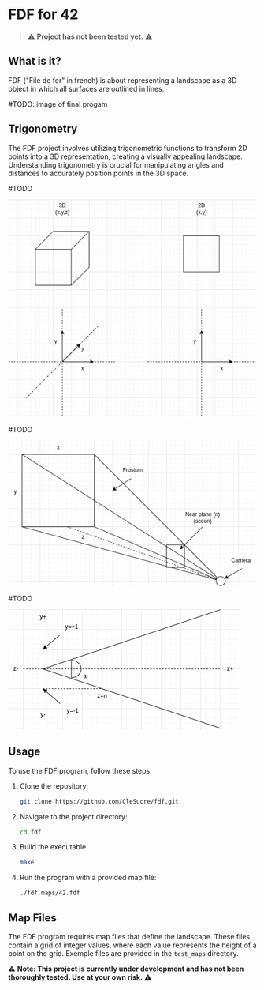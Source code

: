 # FDF for 42

> :warning: **Project has not been tested yet.** :warning:

## What is it?

FDF ("File de fer" in french) is about representing a landscape as a 3D object in which all surfaces are outlined in lines.

#TODO: image of final progam

## Trigonometry

The FDF project involves utilizing trigonometric functions to transform 2D points into a 3D representation, creating a visually appealing landscape. Understanding trigonometry is crucial for manipulating angles and distances to accurately position points in the 3D space.

#TODO

![3D & 2D](resources/images/fdf_3d_2d.png)

#TODO

![Frustum](resources/images/fdf_frustum.png)

#TODO

![Frustum 2](resources/images/fdf_frustum_2.png)

## Usage

To use the FDF program, follow these steps:

1. Clone the repository:
   ```bash
   git clone https://github.com/CleSucre/fdf.git
   ```

2. Navigate to the project directory:
   ```bash
   cd fdf
   ```

3. Build the executable:
   ```bash
   make
   ```

4. Run the program with a provided map file:
   ```bash
   ./fdf maps/42.fdf
   ```

## Map Files

The FDF program requires map files that define the landscape. These files contain a grid of integer values, where each value represents the height of a point on the grid. Exemple files are provided in the `test_maps` directory.

:warning: **Note: This project is currently under development and has not been thoroughly tested. Use at your own risk.** :warning: